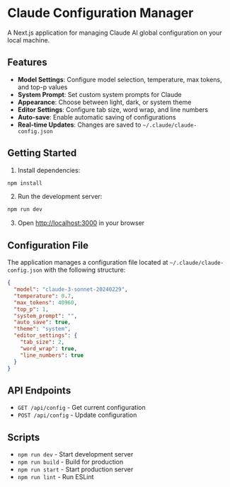 # Claude Configuration Manager

A Next.js application for managing Claude AI global configuration on your local machine.

## Features

- **Model Settings**: Configure model selection, temperature, max tokens, and top-p values
- **System Prompt**: Set custom system prompts for Claude
- **Appearance**: Choose between light, dark, or system theme
- **Editor Settings**: Configure tab size, word wrap, and line numbers
- **Auto-save**: Enable automatic saving of configurations
- **Real-time Updates**: Changes are saved to `~/.claude/claude-config.json`

## Getting Started

1. Install dependencies:
```bash
npm install
```

2. Run the development server:
```bash
npm run dev
```

3. Open [http://localhost:3000](http://localhost:3000) in your browser

## Configuration File

The application manages a configuration file located at `~/.claude/claude-config.json` with the following structure:

```json
{
  "model": "claude-3-sonnet-20240229",
  "temperature": 0.7,
  "max_tokens": 40960,
  "top_p": 1,
  "system_prompt": "",
  "auto_save": true,
  "theme": "system",
  "editor_settings": {
    "tab_size": 2,
    "word_wrap": true,
    "line_numbers": true
  }
}
```

## API Endpoints

- `GET /api/config` - Get current configuration
- `POST /api/config` - Update configuration

## Scripts

- `npm run dev` - Start development server
- `npm run build` - Build for production
- `npm run start` - Start production server
- `npm run lint` - Run ESLint